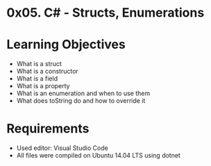 # 0x05. C# - Structs, Enumerations
# Learning Objectives
* What is a struct
* What is a constructor
* What is a field
* What is a property
* What is an enumeration and when to use them
* What does toString do and how to override it
# Requirements
* Used editor: Visual Studio Code
* All files were compiled on Ubuntu 14.04 LTS using dotnet
